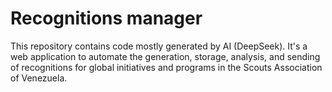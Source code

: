 # Recognitions manager

This repository contains code mostly generated by AI (DeepSeek). It's a web application to automate the generation, storage, analysis, and sending of recognitions for global initiatives and programs in the Scouts Association of Venezuela.
